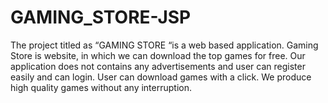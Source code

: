 # GAMING_STORE-JSP
The project titled as “GAMING STORE “is a web based application. Gaming Store is website, in which we can download the top games for free. Our application does not contains any advertisements and user can register easily and can login. User can download games with a click. We produce high quality games without any interruption.
